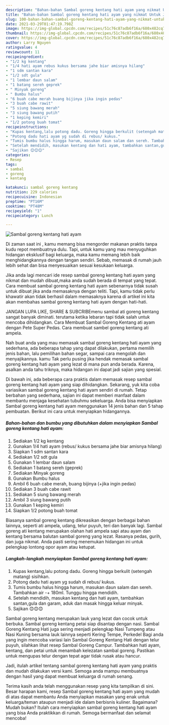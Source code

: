 ```yaml
---
description: "Bahan-bahan Sambal goreng kentang hati ayam yang nikmat Untuk Jualan"
title: "Bahan-bahan Sambal goreng kentang hati ayam yang nikmat Untuk Jualan"
slug: 100-bahan-bahan-sambal-goreng-kentang-hati-ayam-yang-nikmat-untuk-jualan
date: 2021-03-29T01:47:19.798Z
image: https://img-global.cpcdn.com/recipes/51c76c87adb6f16a/680x482cq70/sambal-goreng-kentang-hati-ayam-foto-resep-utama.jpg
thumbnail: https://img-global.cpcdn.com/recipes/51c76c87adb6f16a/680x482cq70/sambal-goreng-kentang-hati-ayam-foto-resep-utama.jpg
cover: https://img-global.cpcdn.com/recipes/51c76c87adb6f16a/680x482cq70/sambal-goreng-kentang-hati-ayam-foto-resep-utama.jpg
author: Larry Nguyen
ratingvalue: 4
reviewcount: 11
recipeingredient:
- "1/2 kg kentang"
- "1/4 hati ayam rebus kukus bersama jahe biar amisnya hilang"
- "1 sdm santan kara"
- "1/2 sdt gula"
- "1 lembar daun salam"
- "1 batang sereh geprek"
- " Minyak goreng"
- " Bumbu halus"
- "6 buah cabe merah buang bijinya jika ingin pedas"
- "3 buah cabe rawit"
- "5 siung bawang merah"
- "3 siung bawang putih"
- "1 keping kemiri"
- "1/2 potong buah tomat"
recipeinstructions:
- "Kupas kentang,lalu potong dadu. Goreng hingga berkulit (setengah matang) sisihkan."
- "Potong dadu hati ayam yg sudah di rebus/ kukus."
- "Tumis bumbu halus hingga harum, masukan daun salam dan sereh. Tambahkan air -+ 180ml. Tunggu hingga mendidih."
- "Setelah mendidih, masukan kentang dan hati ayam, tambahkan santan,gula dan garam, aduk dan masak hingga keluar minyak."
- "Sajikan 😊😊😊"
categories:
- Resep
tags:
- sambal
- goreng
- kentang

katakunci: sambal goreng kentang 
nutrition: 229 calories
recipecuisine: Indonesian
preptime: "PT16M"
cooktime: "PT48M"
recipeyield: "1"
recipecategory: Lunch

---
```



![Sambal goreng kentang hati ayam](https://img-global.cpcdn.com/recipes/51c76c87adb6f16a/680x482cq70/sambal-goreng-kentang-hati-ayam-foto-resep-utama.jpg)

Di zaman  saat ini , kamu memang bisa mengorder makanan praktis tanpa kudu repot membuatnya dulu. Tapi, untuk kamu yang mau menyuguhkan hidangan eksklusif bagi keluarga, maka kamu memang lebih baik menghidangkannya dengan tangan sendiri. Sebab, memasak di rumah jauh lebih sehat dan bisa menyesuaikan sesuai kesukaan keluarga.

Jika anda lagi mencari ide resep sambal goreng kentang hati ayam yang nikmat dan mudah dibuat,maka anda sudah berada di tempat yang tepat. Cara membuat sambal goreng kentang hati ayam  sebenarnya tidak susah untuk dibuat jika anda memasaknya dengan teliti. Tapi, kamu tidak perlu khawatir akan tidak berhasil dalam memasaknya 
karena di artikel ini kita akan membahas sambal goreng kentang hati ayam dengan hati-hati.  

JANGAN LUPA LIKE, SHARE &amp; SUBCRIBEmenu sambal ati goreng kentang sangat banyak diminati. terutama ketika lebaran tapi tidak salah untuk mencoba dihidangkan. Cara Membuat Sambal Goreng Kentang ati ayam dengan Pete Super Pedas. Cara membuat sambel goreng kentang ati ampela.

Nah buat anda yang mau memasak sambal goreng kentang hati ayam yang sederhana, ada beberapa tahap yang dapat dilakukan, pertama memilih jenis bahan, lalu pemilihan bahan segar, sampai cara mengolah dan menyajikannya. kamu Tak perlu pusing jika hendak memasak sambal goreng kentang hati ayam yang lezat di mana pun anda berada. Karena, asalkan anda  tahu triknya, maka hidangan ini dapat jadi sajian yang spesial.

Di bawah ini, ada beberapa cara praktis  dalam memasak resep sambal goreng kentang hati ayam yang siap dihidangkan. Sekarang, yuk kita coba variasikan sambal goreng kentang hati ayam sendiri di rumah. Tetap berbahan yang sederhana, sajian ini dapat memberi manfaat dalam membantu menjaga kesehatan tubuhmu sekeluarga. Anda bisa menyiapkan Sambal goreng kentang hati ayam menggunakan 14 jenis bahan dan 5 tahap pembuatan. Berikut ini cara untuk menyiapkan hidangannya.

<!--inarticleads1-->

##### Bahan-bahan dan bumbu yang dibutuhkan dalam menyiapkan Sambal goreng kentang hati ayam:

1. Sediakan 1/2 kg kentang
1. Gunakan 1/4 hati ayam (rebus/ kukus bersama jahe biar amisnya hilang)
1. Siapkan 1 sdm santan kara
1. Sediakan 1/2 sdt gula
1. Gunakan 1 lembar daun salam
1. Sediakan 1 batang sereh (geprek)
1. Sediakan  Minyak goreng
1. Gunakan  Bumbu halus
1. Ambil 6 buah cabe merah, buang bijinya (+jika ingin pedas)
1. Sediakan 3 buah cabe rawit
1. Sediakan 5 siung bawang merah
1. Ambil 3 siung bawang putih
1. Gunakan 1 keping kemiri
1. Siapkan 1/2 potong buah tomat


Biasanya sambal goreng kentang dikreasikan dengan berbagai bahan lainnya, seperti ati ampela, udang, telur puyuh, teri dan banyak lagi. Sambal goreng ati kentang merupakan olahan hati ampela sapi atau ayam dan kentang bersama balutan sambal goreng yang lezat. Rasanya pedas, gurih, dan juga nikmat. Anda pasti sering menemukan hidangan ini untuk pelengkap lontong opor ayam atau ketupat. 

<!--inarticleads2-->

##### Langkah-langkah menyiapkan Sambal goreng kentang hati ayam:

1. Kupas kentang,lalu potong dadu. Goreng hingga berkulit (setengah matang) sisihkan.
1. Potong dadu hati ayam yg sudah di rebus/ kukus.
1. Tumis bumbu halus hingga harum, masukan daun salam dan sereh. Tambahkan air -+ 180ml. Tunggu hingga mendidih.
1. Setelah mendidih, masukan kentang dan hati ayam, tambahkan santan,gula dan garam, aduk dan masak hingga keluar minyak.
1. Sajikan 😊😊😊


Sambal goreng kentang merupakan lauk yang lezat dan cocok untuk berbuka. Sambal goreng kentang petai siap disantap dengan nasi. Sambal Goreng Kentang Hati juga sering menjadi pelengkap Nasi Tumpeng atau Nasi Kuning bersama lauk lainnya seperti Kering Tempe, Perkedel Bagi anda yang ingin mencoba variasi lain Sambal Goreng Kentang Hati dengan telur puyuh, silahkan lihat resep Sambal Goreng Campur. Tambahkan hati ayam, kentang, dan petai untuk menambah kelezatan sambal goreng. Pastikan untuk mengupas telur dengan tepat agar tidak rusak atau hancur. 

Jadi, itulah artikel tentang  sambal goreng kentang hati ayam  yang praktis dan mudah dilakukan versi kami. Semoga anda mampu membuatnya dengan hasil yang dapat membuat keluarga di rumah senang. 

Terima kasih anda telah menggunakan resep yang kita tampilkan di sini. Besar harapan kami, resep  Sambal goreng kentang hati ayam yang mudah di atas dapat membantu Anda menyiapkan masakan yang enak untuk keluarga/teman ataupun menjadi ide dalam berbisnis kuliner. Bagaimana? Mudah bukan? Itulah cara menyiapkan sambal goreng kentang hati ayam yang bisa Anda praktikkan di rumah. Semoga bermanfaat dan selamat mencoba!


